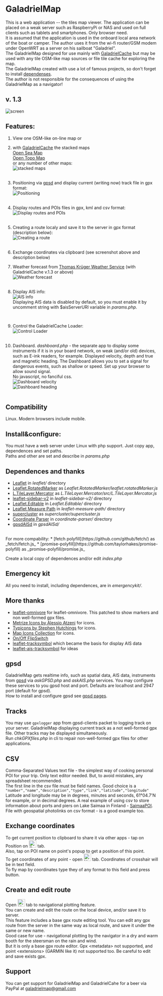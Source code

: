 # GaladrielMap 
This is a web application -- the tiles map viewer. The application can be placed on a weak server such as RaspberryPi or NAS and used on full clients such as tablets and smartphones. Only browser need.  
It is assumed that the application is used in the onboard local area network of the boat or camper. The author uses it from the wi-fi router/GSM modem under OpenWRT as a server on his sailboat "Galadriel".  
The GaladrielMap designed for use mainly with [GaladrielCache](https://github.com/VladimirKalachikhin/Galadriel-cache) but may be used with any tile OSM-like map sources or file tile cache for exploring the map.  
The GaladrielMap created with use a lot of famous projects, so don't forget to install [dependenses](#dependences-and-thanks).  
The author is not responsible for the consequences of using the GaladrielMap as a navigator!

## v. 1.3
 ![screen](screenshots/s10.png) 

## Features:
1. View one OSM-like on-line map or  
2. with [GaladrielCache](https://github.com/VladimirKalachikhin/Galadriel-cache) the stacked maps  
[Open Sea Map](http://www.openseamap.org/)  
[Open Topo Map](https://opentopomap.org/about)  
 or any number of other maps:  
 ![stacked maps](screenshots/s1.png)<br><br>
 
3. Positioning via [gpsd](https://gpsd.io/) and display current (writing now) track file in gpx format:  
 ![Positioning](screenshots/s2.png)<br><br>
 
4. Display routes and POIs files in gpx, kml and csv format:  
 ![Display routes and POIs](screenshots/s5.png)<br><br>
 
5. Creating a route localy and save it to the server in gpx format (description below):  
 ![Creating a route](screenshots/s3.png)<br><br>
 
6. Exchange coordinates via clipboard (see screenshot above and description below)  

7.  Weather forecast from [Thomas Krüger Weather Service](http://weather.openportguide.de/index.php/en/) (with GaladrielCache v.1.3 or above)  
 ![Weather forecast](screenshots/s8.png)<br><br>
 
8. Display AIS info:  
 ![AIS info](screenshots/s9.png)<br>
Displaying AIS data is disabled by default, so you must enable it by uncomment string with $aisServerURI variable in _params.php_.
 <br>
 
9. Control the GaladrielCache Loader:   
 ![Control Loader](screenshots/s4.png)<br><br>
 
10. Dashboard.
 _dashboard.php_ - the separate app to display some instruments if it is in your board network, on weak (and/or old) devices, such as E-ink readers, for example. Displayed velocity, depth and true and magnetic heading. The Dashboard allows you to set a signal for dangerous events, such as shallow or speed. Set up your browser to allow sound signal.  
 No javascript, no fanciful css.  
 ![Dashboard velocity](screenshots/s7.jpg)<br>
 ![Dashboard heading](screenshots/s6.jpg)<br><br>

## Compatibility
Linux. Modern browsers include mobile.

## Install&configure:
You must have a web server under Linux with php support. Just copy app, dependences and set paths.  
Paths and other are set and describe in _params.php_

## Dependences and thanks
* [Leaflet](https://leafletjs.com/) in _leaflet/_ directory
* [Leaflet.RotatedMarker](https://github.com/bbecquet/Leaflet.RotatedMarker) as _Leaflet.RotatedMarker/leaflet.rotatedMarker.js_
* [L.TileLayer.Mercator](https://github.com/ScanEx/L.TileLayer.Mercator) as _L.TileLayer.Mercator/src/L.TileLayer.Mercator.js_
* [leaflet-sidebar-v2](https://github.com/nickpeihl/leaflet-sidebar-v2) in _leaflet-sidebar-v2/_ directory
* [Leaflet.Editable](https://github.com/Leaflet/Leaflet.Editable) in _Leaflet.Editable/_ directory
* [Leaflet Measure Path](https://github.com/ProminentEdge/leaflet-measure-path) in _leaflet-measure-path/_ directory
* [supercluster](https://github.com/mapbox/supercluster) as _supercluster/supercluster.js_
* [Coordinate Parser](https://github.com/servant-of-god/coordinate-parser) in _coordinate-parser/_ directory
* [gpsdAISd](https://github.com/VladimirKalachikhin/gpsdAISd) in _gpsdAISd/_
<br>
For more compability:
* [fetch polyfill](https://github.com/github/fetch/) as _fetch/fetch.js_
* [promise-polyfill](https://github.com/taylorhakes/promise-polyfill) as _promise-polyfill/promise.js_

Create a local copy of dependences and/or edit _index.php_

## Emergency kit
All you need to install, including dependences, are in _emergencykit/_.

## More thanks
* [leaflet-omnivore](https://github.com/mapbox/leaflet-omnivore) for leaflet-omnivore. This patched to show markers and non well-formed gpx files.
* [Metrize Icons by Alessio Atzeni](https://icon-icons.com/pack/Metrize-Icons/1130) for icons.
* [Typicons by Stephen Hutchings](https://icon-icons.com/pack/Typicons/1144) for icons.
* [Map Icons Collection](https://mapicons.mapsmarker.com/) for icons.
* [On/Off FlipSwitch](https://proto.io/freebies/onoff/)
* [leaflet-tracksymbol](https://github.com/lethexa/leaflet-tracksymbol) which became the basis for display AIS data
* [leaflet-ais-tracksymbol](https://github.com/PowerPan/leaflet-ais-tracksymbol) for ideas

## gpsd
GaladrielMap gets realtime info, such as spatial data, AIS data, instruments from  [gpsd](https://gpsd.io/) via _askGPSD.php_ and _askAIS.php_ services. You may configure these services to you gpsd host and port. Defaults are localhost and 2947 port (default for gpsd).<br>
How to install and configure gpsd see [gpsd pages](https://gpsd.io/).

## Tracks
You may use `gpxlogger` app from gpsd-clients packet to logging track on your server. GaladrielMap displaying current track as a not well-formed gpx file. Other tracks may be displayed simultaneously.  
Run _chkGPXfiles.php_ in cli to repair non-well-formed gpx files for other applications.

## CSV
Comma-Separated Values text file - the simplest way of cooking personal POI for your trip. Only text editor needed. But, to avoid mistakes, any spreadsheet recommended.  
The first line in the csv file must be field names. Good choice is a `"number","name","description","type","link","latitude","longitude"`  
Latitude and longitude may be in degrees, minutes and seconds, 61°04.7'N for example, or in decimal degrees.
A real example of using csv to store information about ports and piers on Lake Saimaa in Finland - [SaimaaPOI](https://github.com/VladimirKalachikhin/Saimaa-POI). File with geospatial photolinks on csv format - is a good example too.

## Exchange coordinates
To get current position to clipboard to share it via other apps - tap on Position on <img src="img/speed1.svg" alt="Dashboard" width="24px"> tab.  
Also, tap on POI name on point's popup to get a position of this point.  
To get coordinates of any point - open <img src="img/route.svg" alt="Handle route" width="24px"> tab. Coordinates of crosshair will be in text field.  
To fly map by coordinates type they of any format to this field and press button.

## Create and edit route
Open <img src="img/route.svg" alt="Handle route" width="24px"> tab to navigational plotting feature.  
You can create and edit the route on the local device, and/or save it to server.  
 This feature includes a base gpx route editing tool. You can edit any gpx route from the server in the same way as local route, and save it under the same or new name.  
 Good case for use - navigational plotting by the navigator in a dry and warm booth for the steersman on the rain and wind.  
 But it is only a base gpx route editor. Gpx &lt;metadata&gt; not supported, and point &lt;extensions&gt; (GARMIN like it) not supported too. Be careful to edit and save exists gpx.

## Support
You can get support for GaladrielMap and GaladrielCahe for a beer via PayPal at [galadrielmap@gmail.com](mailto:galadrielmap@gmail.com)  